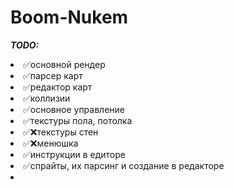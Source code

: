 # Boom-Nukem

***TODO:***
<li> 
✅основной рендер
<li> 
✅парсер карт
<li> 
✅редактор карт
<li> 
✅коллизии
<li> 
✅основное управление
<li> 
✅текстуры пола, потолка
<li> 
✅❌текстуры стен
<li> 
✅❌менюшка
<li> 
✅инструкции в едиторе
<li> 
✅спрайты, их парсинг и создание в редакторе
<li> 

